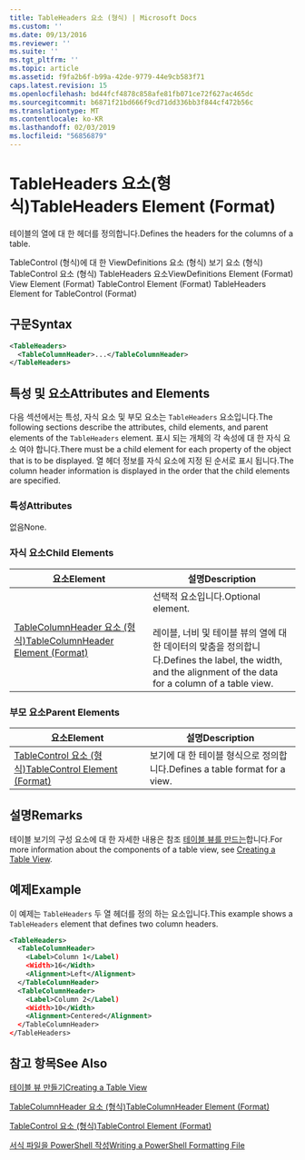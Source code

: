```yaml
---
title: TableHeaders 요소 (형식) | Microsoft Docs
ms.custom: ''
ms.date: 09/13/2016
ms.reviewer: ''
ms.suite: ''
ms.tgt_pltfrm: ''
ms.topic: article
ms.assetid: f9fa2b6f-b99a-42de-9779-44e9cb583f71
caps.latest.revision: 15
ms.openlocfilehash: bd44fcf4878c858afe81fb071ce72f627ac465dc
ms.sourcegitcommit: b6871f21bd666f9cd71dd336bb3f844cf472b56c
ms.translationtype: MT
ms.contentlocale: ko-KR
ms.lasthandoff: 02/03/2019
ms.locfileid: "56856879"
---
```

# <a name="tableheaders-element-format"></a><span data-ttu-id="88f28-102">TableHeaders 요소(형식)</span><span class="sxs-lookup"><span data-stu-id="88f28-102">TableHeaders Element (Format)</span></span>

<span data-ttu-id="88f28-103">테이블의 열에 대 한 헤더를 정의합니다.</span><span class="sxs-lookup"><span data-stu-id="88f28-103">Defines the headers for the columns of a table.</span></span>

<span data-ttu-id="88f28-104">TableControl (형식)에 대 한 ViewDefinitions 요소 (형식) 보기 요소 (형식) TableControl 요소 (형식) TableHeaders 요소</span><span class="sxs-lookup"><span data-stu-id="88f28-104">ViewDefinitions Element (Format) View Element (Format) TableControl Element (Format) TableHeaders Element for TableControl (Format)</span></span>

## <a name="syntax"></a><span data-ttu-id="88f28-105">구문</span><span class="sxs-lookup"><span data-stu-id="88f28-105">Syntax</span></span>

```xml
<TableHeaders>
  <TableColumnHeader>...</TableColumnHeader>
</TableHeaders>

```

## <a name="attributes-and-elements"></a><span data-ttu-id="88f28-106">특성 및 요소</span><span class="sxs-lookup"><span data-stu-id="88f28-106">Attributes and Elements</span></span>

<span data-ttu-id="88f28-107">다음 섹션에서는 특성, 자식 요소 및 부모 요소는 `TableHeaders` 요소입니다.</span><span class="sxs-lookup"><span data-stu-id="88f28-107">The following sections describe the attributes, child elements, and parent elements of the `TableHeaders` element.</span></span> <span data-ttu-id="88f28-108">표시 되는 개체의 각 속성에 대 한 자식 요소 여야 합니다.</span><span class="sxs-lookup"><span data-stu-id="88f28-108">There must be a child element for each property of the object that is to be displayed.</span></span> <span data-ttu-id="88f28-109">열 헤더 정보를 자식 요소에 지정 된 순서로 표시 됩니다.</span><span class="sxs-lookup"><span data-stu-id="88f28-109">The column header information is displayed in the order that the child elements are specified.</span></span>

### <a name="attributes"></a><span data-ttu-id="88f28-110">특성</span><span class="sxs-lookup"><span data-stu-id="88f28-110">Attributes</span></span>

<span data-ttu-id="88f28-111">없음</span><span class="sxs-lookup"><span data-stu-id="88f28-111">None.</span></span>

### <a name="child-elements"></a><span data-ttu-id="88f28-112">자식 요소</span><span class="sxs-lookup"><span data-stu-id="88f28-112">Child Elements</span></span>

|<span data-ttu-id="88f28-113">요소</span><span class="sxs-lookup"><span data-stu-id="88f28-113">Element</span></span>|<span data-ttu-id="88f28-114">설명</span><span class="sxs-lookup"><span data-stu-id="88f28-114">Description</span></span>|
|-------------|-----------------|
|[<span data-ttu-id="88f28-115">TableColumnHeader 요소 (형식)</span><span class="sxs-lookup"><span data-stu-id="88f28-115">TableColumnHeader Element (Format)</span></span>](./tablecolumnheader-element-format.md)|<span data-ttu-id="88f28-116">선택적 요소입니다.</span><span class="sxs-lookup"><span data-stu-id="88f28-116">Optional element.</span></span><br /><br /> <span data-ttu-id="88f28-117">레이블, 너비 및 테이블 뷰의 열에 대 한 데이터의 맞춤을 정의합니다.</span><span class="sxs-lookup"><span data-stu-id="88f28-117">Defines the label, the width, and the alignment of the data for a column of a table view.</span></span>|

### <a name="parent-elements"></a><span data-ttu-id="88f28-118">부모 요소</span><span class="sxs-lookup"><span data-stu-id="88f28-118">Parent Elements</span></span>

|<span data-ttu-id="88f28-119">요소</span><span class="sxs-lookup"><span data-stu-id="88f28-119">Element</span></span>|<span data-ttu-id="88f28-120">설명</span><span class="sxs-lookup"><span data-stu-id="88f28-120">Description</span></span>|
|-------------|-----------------|
|[<span data-ttu-id="88f28-121">TableControl 요소 (형식)</span><span class="sxs-lookup"><span data-stu-id="88f28-121">TableControl Element (Format)</span></span>](./tablecontrol-element-format.md)|<span data-ttu-id="88f28-122">보기에 대 한 테이블 형식으로 정의합니다.</span><span class="sxs-lookup"><span data-stu-id="88f28-122">Defines a table format for a view.</span></span>|

## <a name="remarks"></a><span data-ttu-id="88f28-123">설명</span><span class="sxs-lookup"><span data-stu-id="88f28-123">Remarks</span></span>

<span data-ttu-id="88f28-124">테이블 보기의 구성 요소에 대 한 자세한 내용은 참조 [테이블 뷰를 만드는](./creating-a-table-view.md)합니다.</span><span class="sxs-lookup"><span data-stu-id="88f28-124">For more information about the components of a table view, see [Creating a Table View](./creating-a-table-view.md).</span></span>

## <a name="example"></a><span data-ttu-id="88f28-125">예제</span><span class="sxs-lookup"><span data-stu-id="88f28-125">Example</span></span>

<span data-ttu-id="88f28-126">이 예제는 `TableHeaders` 두 열 헤더를 정의 하는 요소입니다.</span><span class="sxs-lookup"><span data-stu-id="88f28-126">This example shows a `TableHeaders` element that defines two column headers.</span></span>

```xml
<TableHeaders>
  <TableColumnHeader>
    <Label>Column 1</Label)
    <Width>16</Width>
    <Alignment>Left</Alignment>
  </TableColumnHeader>
  <TableColumnHeader>
    <Label>Column 2</Label)
    <Width>10</Width>
    <Alignment>Centered</Alignment>
  </TableColumnHeader>
</TableHeaders>
```

## <a name="see-also"></a><span data-ttu-id="88f28-127">참고 항목</span><span class="sxs-lookup"><span data-stu-id="88f28-127">See Also</span></span>

[<span data-ttu-id="88f28-128">테이블 뷰 만들기</span><span class="sxs-lookup"><span data-stu-id="88f28-128">Creating a Table View</span></span>](./creating-a-table-view.md)

[<span data-ttu-id="88f28-129">TableColumnHeader 요소 (형식)</span><span class="sxs-lookup"><span data-stu-id="88f28-129">TableColumnHeader Element (Format)</span></span>](./tablecolumnheader-element-format.md)

[<span data-ttu-id="88f28-130">TableControl 요소 (형식)</span><span class="sxs-lookup"><span data-stu-id="88f28-130">TableControl Element (Format)</span></span>](./tablecontrol-element-format.md)

[<span data-ttu-id="88f28-131">서식 파일을 PowerShell 작성</span><span class="sxs-lookup"><span data-stu-id="88f28-131">Writing a PowerShell Formatting File</span></span>](./writing-a-powershell-formatting-file.md)

